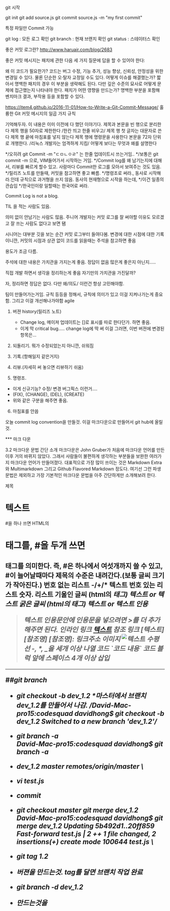 git 시작

git init
git add source.js
git commit source.js -m "my first commit"

특정 파일만 Commit 가능

git log : 모든 로그 확인
git branch : 현재 브랜치 확인
git status : 스테이터스 확인

좋은 커밋 로그란?
http://www.haruair.com/blog/2683

좋은 커밋 메시지는 패치에 관한 다음 세 가지 질문에 답을 할 수 있어야 한다:

왜 이 코드가 필요한가? 코드는 버그 수정, 기능 추가, 성능 향상, 신뢰성, 안정성을 위한 변경일 수 있다. 물론 단순한 오·탈자 교정일 수도 있다.
어떻게 이슈를 해결했는가? 짧아서 명백한 패치의 경우 이 부분을 생략해도 된다. 다만 깊은 수준의 묘사로 어떻게 문제에 접근했는지 나타내야 한다.
패치가 어떤 영향을 만드는가? 명백한 부분을 포함해 벤치마크 결과, 부작용 등을 포함할 수 있다.

https://item4.github.io/2016-11-01/How-to-Write-a-Git-Commit-Message/
훌륭한 Git 커밋 메시지의 일곱 가지 규칙

기억해두자. 이 내용은 이미 이전에 다 했던 이야기다.
제목과 본문을 빈 행으로 분리한다
제목 행을 50자로 제한한다 /한칸 띄고 한줄 비우고/
제목 행 첫 글자는 대문자로 쓴다
제목 행 끝에 마침표를 넣지 않는다
제목 행에 명령문을 사용한다
본문을 72자 단위로 개행한다. /리눅스 개발자는 엄격하게 지킴/
어떻게 보다는 무엇과 왜를 설명한다

*/오히려 git Commit -m "ㄷㅁㄴㅇㄹ" 는 한줄 업데이트시 쓰는거임..
*/보통은 git commit -m 으로, VIM들어가서 시작하는 거임.
*/Commit log를 왜 남기는지에 대해서, 리뷰를 빠르게 할수 있고. 사람마다 Commit한 로그를 모아서
보여주는 것도 있음.
*/릴리즈 노트를 만들때, 커밋을 참고하면 좋고 빠름.
*/명령조로 써라., 동사로 시작해라.인데 규칙으로 과거형을 쓰지 않음. 동사의 현재형으로 시작을 하는데,
*/이건 일종의 관습임
*/한국인이랑 일할때는 한국어로 써라.

Commit Log is not a blog.

TIL 을 적는 사람도 있음.

의미 없이 안남기는 사람도 많음. 주니어 개발자는 커밋 로그를 잘 써야할 이유도 모르겠고 잘 쓰는 사람도 없다고 보면 됌


시니어는 대부분 깃을 보는 순간 커밋 로그부터 들여다봄.
변경에 대한 시점에 대한 기록이니깐, 커밋의 시점과 상관 없이 코드를 읽을때는 주석을 참고하면 좋음

용도가 조금 다름.

주석에 대한 내용은 가치관을 가지는게 좋음.
정답이 없음 많은게 좋은지 아닌지.....

직접 개발 하면서 생각을 정리하는게 좋음 자기만의 가치관을 가진달까?

자, 정리하면
정답은 없다. 다만 왜/의도/ 이런건 항상 고민해야함.

팀이 만들어가는거임. 규칙 등등을 정해서,
규칙에 의미가 있고 이걸 지켜나가는게 중요함.
그리고 이걸 개선해나가야함 agile

1. 버젼 history(릴리즈 노트)
   - Change log, 메이져 업데이트는 []로 표시를 따로 한다던가. 하면 좋음.
   - 이게 막 critical bug..... change log에 딱 써 이걸 그러면, 이번 버젼에 변경된 항목은...

2. 되돌리기. 뭐가 수정되었는지 아니깐, 쉬워짐
3. 기록.(항해일지 같은거지)
4. 리뷰.(자세히 써 놓으면 리뷰하기 쉬움)
5. 명령조.
  - 이게 신규기능? 수정/ 변경 버그픽스 이런거....
  - (FIX), (CHANGE), (DEL), (CREATE)
  - 위와 같은 구분을 해주면 좋음.
6. 마침표를 안씀


오늘 commit log convention을 만들것.
이걸 마크다운으로 만들어서 git hub에 올릴것.

*** 마크 다운

3.2 마크다운 문법 간단 소개
마크다운은 John Gruber가 처음에 마크다운 언어를 만든 이후 거의 바뀌지 않았다. 그래서 사람들이 불편하게 생각하는 부분들을 보완한 여러가지 마크다운 언어가 만들어졌다. 대표적으로 가장 많이 쓰이는 것은 Markdown Extra와 Multimarkdown 그리고 Github Flavored Markdown 정도다. 여기선 그런 파생문법은 제외하고 가장 기본적인 마크다운 문법을 아주 간단하게만 소개해보려 한다.

제목
# 텍스트
#을 하나 쓰면 HTML의 <h1> 태그를, #을 두개 쓰면 <h2>태그를 의미한다. 즉, #은 하나에서 여섯개까지 쓸 수 있고, #이 늘어날때마다 제목의 수준은 내려간다.(보통 글씨 크기가 작아진다.)
번호 없는 리스트
-/+/* 텍스트
번호 있는 리스트
숫자. 리스트
기울인 글씨 (html의 <em>태그)
*텍스트* or _텍스트_
굵은 글씨 (html의 <strong>태그)
**텍스트** or __텍스트__
인용
> 텍스트
인용문안에 인용문을 넣으려면 >를 더 추가해주면 된다.
인라인 링크
[텍스트](링크주소)
참조 링크
[텍스트][참조명]
[참조명]: 링크주소
이미지
![텍스트](이미지링크)
수평선
-, *, _을 세개 이상 나열
코드
\`코드 내용\`
코드 블럭
앞에 스페이스 4개 이상 삽입

----
##git branch
- git checkout ‐b dev_1.2
  *마스터에서 브랜치 dev_1.2를 만들어서 나감.
  /David-Mac-pro15:codesquad davidhong$ git checkout -b dev_1.2
Switched to a new branch 'dev_1.2'/

- git branch ‐a
\
David-Mac-pro15:codesquad davidhong$ git branch -a
* dev_1.2
  master
  remotes/origin/master
\


- vi test.js
- commit
- git checkout master git merge dev_1.2
\
David-Mac-pro15:codesquad davidhong$ git merge dev_1.2
Updating 5b492d1..20ff859
Fast-forward
 test.js | 2 ++
 1 file changed, 2 insertions(+)
 create mode 100644 test.js
\

- git tag 1.2
* 버젼을 만드는것. tag를 달면 브랜치 작업 완료

- git branch ‐d dev_1.2
* 만드는것을
